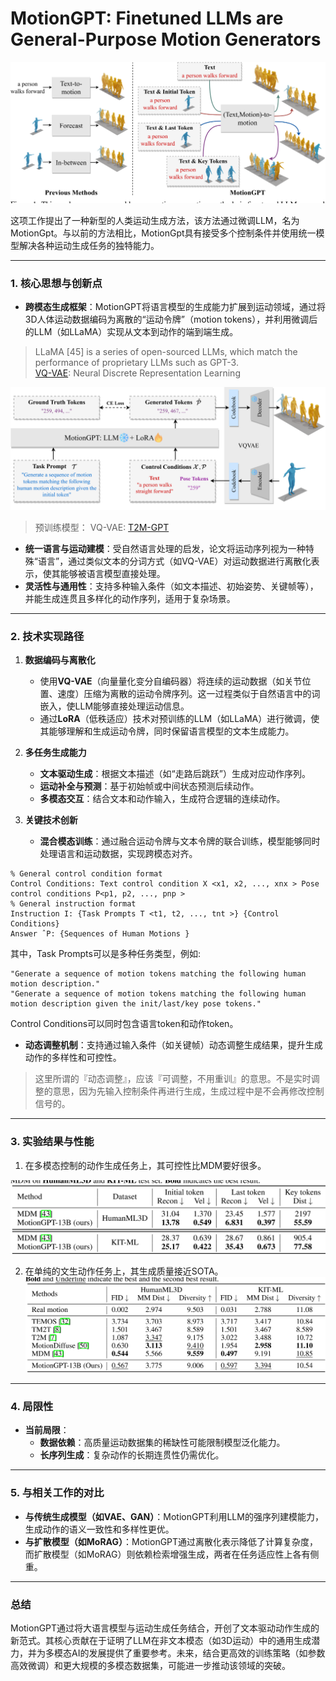 # MotionGPT: Finetuned LLMs are General-Purpose Motion Generators

![](./assets/f1807dd8df0122f061b36dde20f43727_1_Figure_1_-941187505.png)

这项工作提出了一种新型的人类运动生成方法，该方法通过微调LLM，名为MotionGpt。与以前的方法相比，MotionGpt具有接受多个控制条件并使用统一模型解决各种运动生成任务的独特能力。

---

### **1. 核心思想与创新点**
- **跨模态生成框架**：MotionGPT将语言模型的生成能力扩展到运动领域，通过将3D人体运动数据编码为离散的“运动令牌”（motion tokens），并利用微调后的LLM（如LLaMA）实现从文本到动作的端到端生成。

> LLaMA [45] is a series of open-sourced LLMs, which match the performance of proprietary LLMs such as GPT-3.   
> [VQ-VAE](./94.md): Neural Discrete Representation Learning

![](./assets/f1807dd8df0122f061b36dde20f43727_3_Figure_2_162902944.png)

> 预训练模型：
VQ-VAE: [T2M-GPT](./88.md)

- **统一语言与运动建模**：受自然语言处理的启发，论文将运动序列视为一种特殊“语言”，通过类似文本的分词方式（如VQ-VAE）对运动数据进行离散化表示，使其能够被语言模型直接处理。
- **灵活性与通用性**：支持多种输入条件（如文本描述、初始姿势、关键帧等），并能生成连贯且多样化的动作序列，适用于复杂场景。

---

### **2. 技术实现路径**
1. **数据编码与离散化**  
   - 使用**VQ-VAE**（向量量化变分自编码器）将连续的运动数据（如关节位置、速度）压缩为离散的运动令牌序列。这一过程类似于自然语言中的词嵌入，使LLM能够直接处理运动信息。
   - 通过**LoRA**（低秩适应）技术对预训练的LLM（如LLaMA）进行微调，使其能够理解和生成运动令牌，同时保留语言模型的文本生成能力。

2. **多任务生成能力**  
   - **文本驱动生成**：根据文本描述（如“走路后跳跃”）生成对应动作序列。
   - **运动补全与预测**：基于初始帧或中间状态预测后续动作。
   - **多模态交互**：结合文本和动作输入，生成符合逻辑的连续动作。

3. **关键技术创新**  
   - **混合模态训练**：通过融合运动令牌与文本令牌的联合训练，模型能够同时处理语言和运动数据，实现跨模态对齐。

```
% General control condition format 
Control Conditions: Text control condition X <x1, x2, ..., xnx > Pose control conditions P<p1, p2, ..., pnp > 
% General instruction format 
Instruction I: {Task Prompts T <t1, t2, ..., tnt >} {Control Conditions}
Answer ˆP: {Sequences of Human Motions }
```

其中，Task Prompts可以是多种任务类型，例如:   
```
"Generate a sequence of motion tokens matching the following human motion description."
"Generate a sequence of motion tokens matching the following human motion description given the init/last/key pose tokens."
```

Control Conditions可以同时包含语言token和动作token。  

   - **动态调整机制**：支持通过输入条件（如关键帧）动态调整生成结果，提升生成动作的多样性和可控性。

> 这里所谓的『动态调整』，应该『可调整，不用重训』的意思。不是实时调整的意思，因为先输入控制条件再进行生成，生成过程中是不会再修改控制信号的。

---

### **3. 实验结果与性能**

1. 在多模态控制的动作生成任务上，其可控性比MDM要好很多。  

![](./assets/f1807dd8df0122f061b36dde20f43727_5_Table_1_-599489276.png)

2. 在单纯的文生动作任务上，其生成质量接近SOTA。
![](./assets/f1807dd8df0122f061b36dde20f43727_5_Table_2_-941187505.png)

---

### **4. 局限性**
- **当前局限**：  
  - **数据依赖**：高质量运动数据集的稀缺性可能限制模型泛化能力。
  - **长序列生成**：复杂动作的长期连贯性仍需优化。

---

### **5. 与相关工作的对比**
- **与传统生成模型（如VAE、GAN）**：MotionGPT利用LLM的强序列建模能力，生成动作的语义一致性和多样性更优。
- **与扩散模型（如MoRAG）**：MotionGPT通过离散化表示降低了计算复杂度，而扩散模型（如MoRAG）则依赖检索增强生成，两者在任务适应性上各有侧重。

---

### **总结**
MotionGPT通过将大语言模型与运动生成任务结合，开创了文本驱动动作生成的新范式。其核心贡献在于证明了LLM在非文本模态（如3D运动）中的通用生成潜力，并为多模态AI的发展提供了重要参考。未来，结合更高效的训练策略（如参数高效微调）和更大规模的多模态数据集，可能进一步推动该领域的突破。